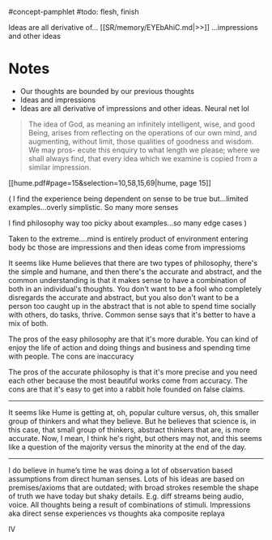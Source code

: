 #concept-pamphlet 
#todo: flesh, finish

Ideas are all derivative of... [[SR/memory/EYEbAhiC.md|>>]] ...impressions and other ideas

# Notes


- Our thoughts are bounded by our previous thoughts
- Ideas and impressions
- Ideas are all derivative of impressions and other ideas. Neural net lol

> The idea of God, as meaning an infinitely intelligent, wise, and good Being, arises from reflecting on the operations of our own mind, and augmenting, without limit, those qualities of goodness and wisdom. We may pros- ecute this enquiry to what length we please; where we shall always find, that every idea which we examine is copied from a similar impression.

[[hume.pdf#page=15&selection=10,58,15,69|hume, page 15]]

(
I find the experience being dependent on sense to be true but…limited examples…overly simplistic. So many more senses

I find philosophy way too picky about examples…so many edge cases
)

Taken to the extreme….mind is entirely product of environment entering body bc those are impressions and then ideas come from impressioms









It seems like Hume believes that there are two types of philosophy, there's the simple and humane, and then there's the accurate and abstract, and the common understanding is that it makes sense to have a combination of both in an individual's thoughts. You don't want to be a fool who completely disregards the accurate and abstract, but you also don't want to be a person too caught up in the abstract that is not able to spend time socially with others, do tasks, thrive. Common sense says that it's better to have a mix of both.

The pros of the easy philosophy are that it's more durable. You can kind of enjoy the life of action and doing things and business and spending time with people. The cons are inaccuracy

The pros of the accurate philosophy is that it's more precise and you need each other because the most beautiful works come from accuracy. The cons are that it's easy to get into a rabbit hole founded on false claims.

---

It seems like Hume is getting at, oh, popular culture versus, oh, this smaller group of thinkers and what they believe. But he believes that science is, in this case, that small group of thinkers, abstract thinkers that are, is more accurate. Now, I mean, I think he's right, but others may not, and this seems like a question of the majority versus the minority at the end of the day.




---
I do believe in hume’s time he was doing a lot of observation based assumptions from direct human senses. Lots of his ideas are based on premises/axioms that are outdated; with broad strokes resemble the shape of truth we have today but shaky details. E.g. diff streams being audio, voice. All thoughts being a result of combinations of stimuli. Impressions aka direct sense experiences vs thoughts aka composite replaya


IV